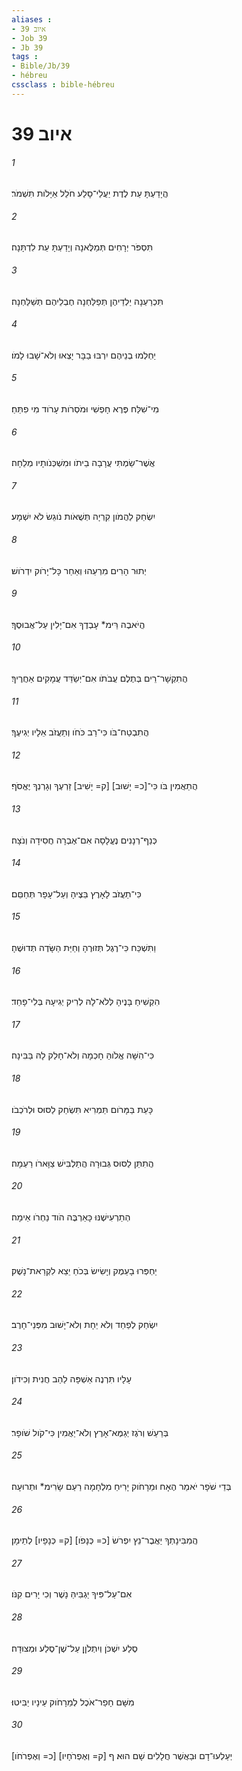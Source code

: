 ```yaml
---
aliases : 
- איוב 39
- Job 39
- Jb 39
tags : 
- Bible/Jb/39
- hébreu
cssclass : bible-hébreu
---
```


# איוב 39

###### 1
הֲיָדַעְתָּ עֵת לֶדֶת יַעֲלֵי־סָלַע חֹלֵל אַיָּלֹות תִּשְׁמֹר׃
###### 2
תִּסְפֹּר יְרָחִים תְּמַלֶּאנָה וְיָדַעְתָּ עֵת לִדְתָּנָה׃
###### 3
תִּכְרַעְנָה יַלְדֵיהֶן תְּפַלַּחְנָה חֶבְלֵיהֶם תְּשַׁלַּחְנָה׃
###### 4
יַחְלְמוּ בְנֵיהֶם יִרְבּוּ בַבָּר יָצְאוּ וְלֹא־שָׁבוּ לָמֹו׃
###### 5
מִי־שִׁלַּח פֶּרֶא חָפְשִׁי וּמֹסְרֹות עָרֹוד מִי פִתֵּחַ׃
###### 6
אֲשֶׁר־שַׂמְתִּי עֲרָבָה בֵיתֹו וּמִשְׁכְּנֹותָיו מְלֵחָה׃
###### 7
יִשְׂחַק לַהֲמֹון קִרְיָה תְּשֻׁאֹות נֹוגֵשׂ לֹא יִשְׁמָע׃
###### 8
יְתוּר הָרִים מִרְעֵהוּ וְאַחַר כָּל־יָרֹוק יִדְרֹושׁ׃
###### 9
הֲיֹאבֶה רֵּימ* עָבְדֶךָ אִם־יָלִין עַל־אֲבוּסֶךָ׃
###### 10
הֲתִקְשָׁר־רֵים בְּתֶלֶם עֲבֹתֹו אִם־יְשַׂדֵּד עֲמָקִים אַחֲרֶיךָ׃
###### 11
הֲתִבְטַח־בֹּו כִּי־רַב כֹּחֹו וְתַעֲזֹב אֵלָיו יְגִיעֶךָ׃
###### 12
הֲתַאֲמִין בֹּו כִּי־[כ= יָשׁוּב] [ק= יָשִׁיב] זַרְעֶךָ וְגָרְנְךָ יֶאֱסֹף׃
###### 13
כְּנַף־רְנָנִים נֶעֱלָסָה אִם־אֶבְרָה חֲסִידָה וְנֹצָה׃
###### 14
כִּי־תַעֲזֹב לָאָרֶץ בֵּצֶיהָ וְעַל־עָפָר תְּחַםֵּם׃
###### 15
וַתִּשְׁכַּח כִּי־רֶגֶל תְּזוּרֶהָ וְחַיַּת הַשָּׂדֶה תְּדוּשֶׁהָ׃
###### 16
הִקְשִׁיחַ בָּנֶיהָ לְּלֹא־לָהּ לְרִיק יְגִיעָהּ בְּלִי־פָחַד׃
###### 17
כִּי־הִשָּׁהּ אֱלֹוהַּ חָכְמָה וְלֹא־חָלַק לָהּ בַּבִּינָה׃
###### 18
כָּעֵת בַּמָּרֹום תַּמְרִיא תִּשְׂחַק לַסּוּס וּלְרֹכְבֹו׃
###### 19
הֲתִתֵּן לַסּוּס גְּבוּרָה הֲתַלְבִּישׁ צַוָּארֹו רַעְמָה׃
###### 20
הְתַרְעִישֶׁנּוּ כָּאַרְבֶּה הֹוד נַחְרֹו אֵימָה׃
###### 21
יַחְפְּרוּ בָעֵמֶק וְיָשִׂישׂ בְּכֹחַ יֵצֵא לִקְרַאת־נָשֶׁק׃
###### 22
יִשְׂחַק לְפַחַד וְלֹא יֵחָת וְלֹא־יָשׁוּב מִפְּנֵי־חָרֶב׃
###### 23
עָלָיו תִּרְנֶה אַשְׁפָּה לַהַב חֲנִית וְכִידֹון׃
###### 24
בְּרַעַשׁ וְרֹגֶז יְגַמֶּא־אָרֶץ וְלֹא־יַאֲמִין כִּי־קֹול שֹׁופָר׃
###### 25
בְּדֵי שֹׁפָר יֹאמַר הֶאָח וּמֵרָחֹוק יָרִיחַ מִלְחָמָה רַעַם שָׂרִימ* וּתְרוּעָה׃
###### 26
הֲמִבִּינָתְךָ יַאֲבֶר־נֵץ יִפְרֹשׂ [כ= כְּנָפֹו] [ק= כְּנָפָיו] לְתֵימָן׃
###### 27
אִם־עַל־פִּיךָ יַגְבִּיהַּ נָשֶׁר וְכִי יָרִים קִנֹּו׃
###### 28
סֶלַע יִשְׁכֹּן וְיִתְלֹןָן עַל־שֶׁן־סֶלַע וּמְצוּדָה׃
###### 29
מִשָּׁם חָפַר־אֹכֶל לְמֵרָחֹוק עֵינָיו יַבִּיטוּ׃
###### 30
[כ= וְאֶפְרֹחֹו] [ק= וְאֶפְרֹחָיו] יְעַלְעוּ־דָם וּבַאֲשֶׁר חֲלָלִים שָׁם הוּא׃ ף
